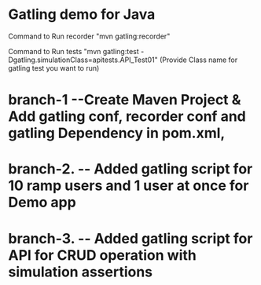 # Gatling demo for Java

Command to Run recorder
"mvn gatling:recorder"

Command to Run tests 
"mvn gatling:test -Dgatling.simulationClass=apitests.API_Test01" (Provide Class name for gatling test you want to run)




# branch-1  --Create Maven Project & Add gatling conf, recorder conf and gatling Dependency in pom.xml, 
# branch-2. -- Added gatling script for 10 ramp users and 1 user at once for Demo app
# branch-3. -- Added gatling script for API for CRUD operation with simulation assertions


